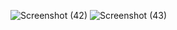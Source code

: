 ![Screenshot (42)](https://user-images.githubusercontent.com/92207681/187762637-ccb4d2e6-9666-4c03-add1-bdfec4b65cf3.png)
![Screenshot (43)](https://user-images.githubusercontent.com/92207681/187762625-93343c95-b21f-41dc-99e9-a0ed8115bd52.png)
